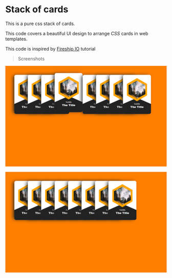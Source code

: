 # Stack of cards
This is a pure css stack of cards.

This code covers a beautiful UI design to arrange *CSS* cards in web templates.

This code is inspired by [Fireship IO](https://fireship.io/lessons/css-cards-animated/) tutorial

>Screenshots

![img](/screenshots/img1.png)

![img](/screenshots/img2.png)